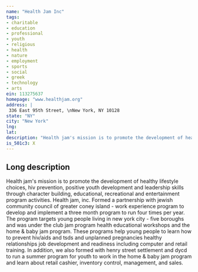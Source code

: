 ```yaml
---
name: "Health Jam Inc"
tags:
- charitable
- education
- professional
- youth
- religious
- health
- nature
- employment
- sports
- social
- greek
- technology
- arts
ein: 113275637
homepage: "www.healthjam.org"
address: |
 336 East 95th Street, \nNew York, NY 10128
state: "NY"
city: "New York"
lng: 
lat: 
description: "Health jam's mission is to promote the development of healthy lifestyle choices, hiv prevention, positive youth development and leadership skills through character building, educational, recreational and entertainment program activities. "
is_501c3: X
---
```


## Long description

Health jam's mission is to promote the development of healthy lifestyle choices, hiv prevention, positive youth development and leadership skills through character building, educational, recreational and entertainment program activities. Health jam, inc. Formed a partnership with jewish community council of greater coney island - work experience program to develop and implement a three month program to run four times per year. The program targets young people living in new york city - five boroughs and was under the club jam program health educational workshops and the home & baby jam program. These programs help young people to learn how to prevent hiv/aids and tsds and unplanned pregnancies healthy relationships job development and readiness including computer and retail training. In addition, we also formed with henry street settlement and dycd to run a summer program for youth to work in the home & baby jam program and learn about retail cashier, inventory control, management, and sales. 
